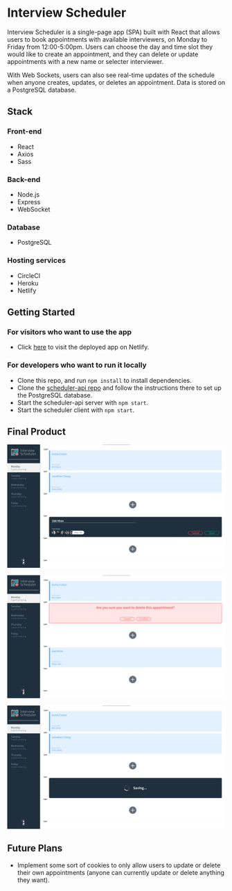 # Interview Scheduler

Interview Scheduler is a single-page app (SPA) built with React that allows users to book appointments with available interviewers, on Monday to Friday from 12:00-5:00pm. Users can choose the day and time slot they would like to create an appointment, and they can delete or update appointments with a new name or selecter interviewer.

With Web Sockets, users can also see real-time updates of the schedule when anyone creates, updates, or deletes an appointment. Data is stored on a PostgreSQL database.

## Stack

### Front-end

- React
- Axios
- Sass

### Back-end

- Node.js
- Express
- WebSocket

### Database

- PostgreSQL

### Hosting services

- CircleCI
- Heroku
- Netlify

## Getting Started

### For visitors who want to use the app

- Click [here](https://zealous-montalcini-e57588.netlify.app/) to visit the deployed app on Netlify.

### For developers who want to run it locally

- Clone this repo, and run `npm install` to install dependencies.
- Clone the [scheduler-api repo](https://github.com/lighthouse-labs/scheduler-api) and follow the instructions there to set up the PostgreSQL database.
- Start the scheduler-api server with `npm start`.
- Start the scheduler client with `npm start`.

## Final Product

!["Screenshot of scheduler with appointment creation form"](https://github.com/jjjjjjonathan/scheduler/blob/main/docs/screenshots/scheduler1-home.png)

!["Screenshot of scheduler with delete conformation"](https://github.com/jjjjjjonathan/scheduler/blob/main/docs/screenshots/scheduler2-deleteconformation.png)

!["Screenshot of scheduler with saving transition"](https://github.com/jjjjjjonathan/scheduler/blob/main/docs/screenshots/scheduler3-savingtransition.png)

## Future Plans

- Implement some sort of cookies to only allow users to update or delete their own appointments (anyone can currently update or delete anything they want).
